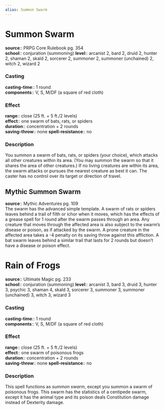 ```yaml
---
alias: Summon Swarm
---
```


# Summon Swarm 

**source**:: PRPG Core Rulebook pg. 354  
**school**:: conjuration (summoning)
**level**:: arcanist 2, bard 2, druid 2, hunter 2, shaman 2, skald 2, sorcerer 2, summoner 2, summoner (unchained) 2, witch 2, wizard 2

### Casting 

**casting-time**:: 1 round  
**components**:: V, S, M/DF (a square of red cloth)

### Effect 

**range**:: close (25 ft. + 5 ft./2 levels)  
**effect**:: one swarm of bats, rats, or spiders  
**duration**:: concentration + 2 rounds  
**saving-throw**:: none
**spell-resistance**:: no

### Description 

You summon a swarm of bats, rats, or spiders (your choice), which attacks all other creatures within its area. (You may summon the swarm so that it shares the area of other creatures.) If no living creatures are within its area, the swarm attacks or pursues the nearest creature as best it can. The caster has no control over its target or direction of travel.

## Mythic Summon Swarm 

**source**:: Mythic Adventures pg. 109  
The swarm has the advanced simple template. A swarm of rats or spiders leaves behind a trail of filth or ichor when it moves, which has the effects of a grease spell for 1 round after the swarm passes through an area. Any creature that moves through the affected area is also subject to the swarm’s disease or poison, as if attacked by the swarm. A prone creature in the affected area takes a -4 penalty on its saving throw against this affliction. A bat swarm leaves behind a similar trail that lasts for 2 rounds but doesn’t have a disease or poison effect.

# Rain of Frogs 

**source**:: Ultimate Magic pg. 233  
**school**:: conjuration (summoning)
**level**:: arcanist 3, bard 3, druid 3, hunter 3, psychic 3, shaman 4, skald 3, sorcerer 3, summoner 3, summoner (unchained) 3, witch 3, wizard 3

### Casting 

**casting-time**:: 1 round  
**components**:: V, S, M/DF (a square of red cloth)

### Effect 

**range**:: close (25 ft. + 5 ft./2 levels)  
**effect**:: one swarm of poisonous frogs  
**duration**:: concentration + 2 rounds  
**saving-throw**:: none
**spell-resistance**:: no

### Description 

This spell functions as *summon swarm*, except you summon a swarm of poisonous frogs. This swarm has the statistics of a centipede swarm, except it has the animal type and its poison deals Constitution damage instead of Dexterity damage.
